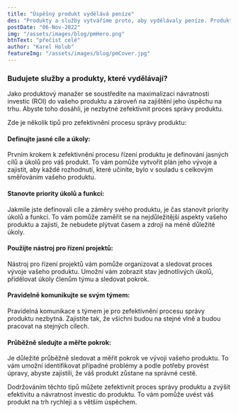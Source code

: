 ```yaml
---
title: "Úspěšný produkt vydělává peníze"
des: "Produkty a služby vytváříme proto, aby vydělávaly peníze. Produktový manažer musí znát svojí doménu, aby věděl, co a jak prodává."
postDate: "06-Nov-2022"
img: "/assets/images/blog/pmHero.png"
btnText: "přečíst celé"
author: "Karel Holub"
featureImg: "/assets/images/blog/pmCover.jpg"
---
```

### Budujete služby a produkty, které vydělávají?

Jako produktový manažer se soustředíte na maximalizaci návratnosti investic (ROI) do vašeho produktu a zároveň na zajištění jeho úspěchu na trhu. Abyste toho dosáhli, je nezbytné zefektivnit proces správy produktu.

Zde je několik tipů pro zefektivnění procesu správy produktu:

#### Definujte jasné cíle a úkoly: 
Prvním krokem k zefektivnění procesu řízení produktu je definování jasných cílů a úkolů pro váš produkt. To vám pomůže vytvořit plán jeho vývoje a zajistit, aby každé rozhodnutí, které učiníte, bylo v souladu s celkovým směřováním vašeho produktu.

#### Stanovte priority úkolů a funkcí: 
Jakmile jste definovali cíle a záměry svého produktu, je čas stanovit priority úkolů a funkcí. To vám pomůže zaměřit se na nejdůležitější aspekty vašeho produktu a zajistí, že nebudete plýtvat časem a zdroji na méně důležité úkoly.

#### Použijte nástroj pro řízení projektů: 
Nástroj pro řízení projektů vám pomůže organizovat a sledovat proces vývoje vašeho produktu. Umožní vám zobrazit stav jednotlivých úkolů, přidělovat úkoly členům týmu a sledovat pokrok.

#### Pravidelně komunikujte se svým týmem: 
Pravidelná komunikace s týmem je pro zefektivnění procesu správy produktu nezbytná. Zajistíte tak, že všichni budou na stejné vlně a budou pracovat na stejných cílech.

#### Průběžně sledujte a měřte pokrok: 
Je důležité průběžně sledovat a měřit pokrok ve vývoji vašeho produktu. To vám umožní identifikovat případné problémy a podle potřeby provést úpravy, abyste zajistili, že váš produkt zůstane na správné cestě.

Dodržováním těchto tipů můžete zefektivnit proces správy produktu a zvýšit efektivitu a návratnost investic do produktu. To vám pomůže uvést váš produkt na trh rychleji a s větším úspěchem.
